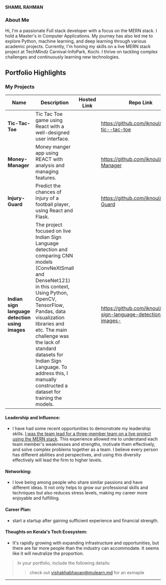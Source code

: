 **SHAMIL RAHMAN**

### About Me
Hi, I'm a passionate Full stack developer with a focus on the MERN stack. I hold a Master's in Computer Applications. My journey has also led me to explore Python, machine learning, and deep learning through various academic projects. Currently, I'm honing my skills on a live MERN stack project at TechMindz Carnival-InfoPark, Kochi. I thrive on tackling complex challenges and continuously learning new technologies.

## Portfolio Highlights

### My Projects

| Name                | Description                                                               | Hosted Link                              | Repo Link                                                      |
|---------------------|---------------------------------------------------------------------------|------------------------------------------|----------------------------------------------------------------|
| **Tic-Tac-Toe**  | Tic Tac Toe game using React with a well-designed user interface.                                              |   | https://github.com/iknoul/simple-tic--tac-toe  
| **Money-Manager**  | Money manger app using REACT with analysis and managing features.                                              |   | https://github.com/iknoul/Money-Manager            |
| **Injury-Guard**  | Predict the chances of injury of a football player, using React and Flask.                                |    | https://github.com/iknoul/Injury-Guard             |
| **Indian sign language detection using images**  | The project focused on live Indian Sign Language detection and comparing CNN models (ConvNeXtSmall and DenseNet121) in this context, Using Python, OpenCV, TensorFlow, Pandas, data visualization libraries and etc. The main challenge was the lack of standard datasets for Indian Sign Language. To address this, I manually constructed a dataset for training the models. |   | https://github.com/iknoul/Indian-sign-language-detection-using-images-           |

#### Leadership and Influence:

- I have had some recent opportunities to demonstrate my leadership skills. <u>I was the team lead for a three-member team on a live project using the MERN stack</u>. This experience allowed me to understand each team member's weaknesses and strengths, motivate them effectively, and solve complex problems together as a team. I believe every person has different abilities and perspectives, and using this diversity effectively will lead the firm to higher levels.
#### Networking:

- I love being among people who share similar passions and have different ideas. It not only helps to grow our professional skills and techniques but also reduces stress levels, making my career more enjoyable and fulfilling.  

#### Career Plan:

- start a startup after gaining sufficient experience and financial strength.

#### Thoughts on Kerala's Tech Ecosystem:

- It's rapidly growing with expanding infrastructure and opportunities, but there are far more people than the industry can accommodate. It seems like it will neutralize the proportion.



> In your portfolio, include the following details:
>> check out [vishakhabhayan@mulearn.md](./profiles/vishakhabhayan@mulearn.md) for an exmaple

---
